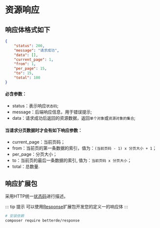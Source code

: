 # 资源响应

## 响应体格式如下

```json
{
    "status": 200,
    "message": "请求成功",
    "data": [],
    "current_page": 1,
    "from": 1,
    "per_page": 15,
    "to": 15,
    "total": 100
}
```
#### 必含参数：

* status：表示响应`状态码`;
* message：后端响应信息，用于错误提示;
* data：请求成功后返回的资源数据，返回`单个对象`或`资源对象的集合`;

#### 当请求分页数据时才会有如下响应参数：

* current_page：当前页码；
* from：当前页的第一条数据的索引，值为：`(当前页码 - 1) x 分页大小 + 1`；
* per_page：分页大小；
* to：当前页的最后一条数据的索引, 值为：`当前页码 x 分页大小`；
* total：总数量.

## 响应扩展包

采用HTTP统一[状态码](./status.md)进行描述。<Badge text="MUST" type="tip" vertical="middle"/>

::: tip 提示
可以使用[Response](https://packagist.org/packages/betterde/response)扩展包开发您的定义一的响应体
:::

```bash
# 安装依赖
composer require betterde/response
```
